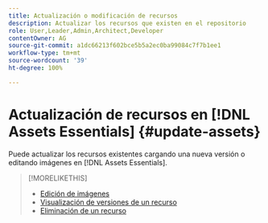 ```yaml
---
title: Actualización o modificación de recursos
description: Actualizar los recursos que existen en el repositorio
role: User,Leader,Admin,Architect,Developer
contentOwner: AG
source-git-commit: a1dc66213f602bce5b5a2ec0ba99084c7f7b1ee1
workflow-type: tm+mt
source-wordcount: '39'
ht-degree: 100%

---
```



# Actualización de recursos en [!DNL Assets Essentials] {#update-assets}

Puede actualizar los recursos existentes cargando una nueva versión o editando imágenes en [!DNL Assets Essentials].

<!-- TBD: Discard this article if not too much unique content for it.
Merge the update asset part in manage assets or upload assets.
Edit images article.
Link to versioning once an asset is updated.
-->

>[!MORELIKETHIS]
>
>* [Edición de imágenes](edit-images.md)
>* [Visualización de versiones de un recurso](navigate-view.md#view-versions)
>* [Eliminación de un recurso](manage-organize.md#delete-assets)

